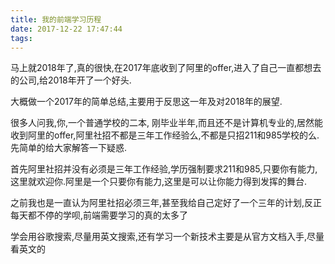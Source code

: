 ```yaml
---
title: 我的前端学习历程
date: 2017-12-22 17:47:44
tags:
---
```


马上就2018年了,真的很快,在2017年底收到了阿里的offer,进入了自己一直都想去的公司,给2018年开了一个好头.

大概做一个2017年的简单总结,主要用于反思这一年及对2018年的展望.

很多人问我,你,一个普通学校的二本, 刚毕业半年,而且还不是计算机专业的,居然能收到阿里的offer,阿里社招不都是三年工作经验么,不都是只招211和985学校的么.先简单的给大家解答一下疑惑.

首先阿里社招并没有必须是三年工作经验,学历强制要求211和985,只要你有能力,这里就欢迎你.阿里是一个只要你有能力,这里是可以让你能力得到发挥的舞台.

之前我也是一直认为阿里社招必须三年,甚至我给自己定好了一个三年的计划,反正每天都不停的学呗,前端需要学习的真的太多了

学会用谷歌搜索,尽量用英文搜索,还有学习一个新技术主要是从官方文档入手,尽量看英文的
